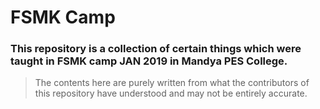 # FSMK Camp

### This repository is a collection of certain things which were taught in FSMK camp JAN 2019 in Mandya PES College. 

> The contents here are purely written from what the contributors of this repository have understood and may not be entirely accurate.